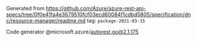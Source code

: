 Generated from https://github.com/Azure/azure-rest-api-specs/tree/0f0e41fa4e3679510fcf03ecd60084f1cdbd5805/specification/dnc/resource-manager/readme.md tag: `package-2021-03-15`

Code generator @microsoft.azure/autorest.go@2.1.175


